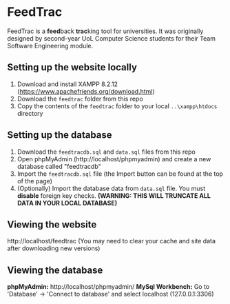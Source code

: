 # FeedTrac
FeedTrac is a **feed**back **trac**king tool for universities. It was originally designed by second-year UoL Computer Science students for their Team Software Engineering module.

## Setting up the website locally
1) Download and install XAMPP 8.2.12 (https://www.apachefriends.org/download.html)
2) Download the `feedtrac` folder from this repo
3) Copy the contents of the `feedtrac` folder to your local `..\xampp\htdocs` directory

## Setting up the database 
1) Download the `feedtracdb.sql` and `data.sql` files from this repo
2) Open phpMyAdmin (http://localhost/phpmyadmin) and create a new database called "feedtracdb"
3) Import the `feedtracdb.sql` file (the Import button can be found at the top of the page)
4) (Optionally) Import the database data from `data.sql` file. You must **disable** foreign key checks. **(WARNING: THIS WILL TRUNCATE ALL DATA IN YOUR LOCAL DATABASE)**

## Viewing the website
http://localhost/feedtrac (You may need to clear your cache and site data after downloading new versions)

## Viewing the database
**phpMyAdmin:** http://localhost/phpmyadmin/
**MySql Workbench:** Go to 'Database' -> 'Connect to database' and select localhost (127.0.0.1:3306)

